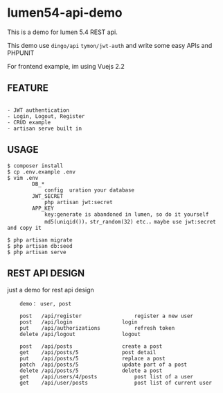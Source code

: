 # lumen54-api-demo

This is a demo for lumen 5.4 REST api. 

This demo use `dingo/api`  `tymon/jwt-auth` and write some easy APIs and PHPUNIT

For frontend example, im using Vuejs 2.2

## FEATURE

```

- JWT authentication
- Login, Logout, Register
- CRUD example
- artisan serve built in

```


## USAGE

```
$ composer install
$ cp .env.example .env
$ vim .env
        DB_*
            config  uration your database
	    JWT_SECRET
            php artisan jwt:secret
	    APP_KEY
            key:generate is abandoned in lumen, so do it yourself
            md5(uniqid())，str_random(32) etc.，maybe use jwt:secret and copy it

$ php artisan migrate
$ php artisan db:seed
$ php artisan serve 

```
## REST API DESIGN

just a demo for rest api design

```
    demo： user, post
    
    post   /api/register              	 register a new user
    post   /api/login              	 login
    put    /api/authorizations           refresh token
    delete /api/logout            	 logout
    
    post   /api/posts              	 create a post
    get    /api/posts/5            	 post detail
    put    /api/posts/5            	 replace a post
    patch  /api/posts/5            	 update part of a post
    delete /api/posts/5            	 delete a post
    get    /api/users/4/posts            post list of a user
    get    /api/user/posts               post list of current user
```


